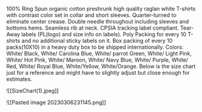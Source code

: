 100% Ring Spun organic cotton preshrunk high quality raglan white T-shirts with contrast color set in collar and short sleeves. Quarter-turned to eliminate center crease. Double needle throughout including sleeves and bottoms hems. Seamless rib at neck. CPSIA tracking label compliant. Tear-Away labels (PL(logo) and size info on labels). Poly Packing for every 10 T-shirts and no additional sticky labels on it. Box packing of every 10 packs(10X10) in a heavy duty box to be shipped internationally.  Colors: White/ Black, White/ Carolina Blue, White/ parrot Green, White/ Light Pink, White/ Hot Pink, White/ Maroon, White/ Navy Blue, White/ Purple, White/ Red, White/ Royal Blue, White/Yellow, White/Orange. Below is the size chart just for a reference and might have to slightly adjust but close enough for estimates.

![[SizeChart(1).jpeg]]

![[Pasted image 20230306231145.png]]